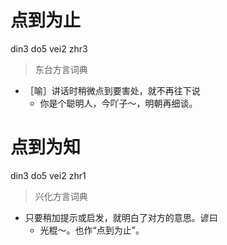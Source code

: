 # 点到为止
din3 do5 vei2 zhr3
> 东台方言词典
- ［喻］讲话时稍微点到要害处，就不再往下说
  - 你是个聪明人，今吖子～，明朝再细谈。

# 点到为知
din3 do5 vei2 zhr1
> 兴化方言词典
- 只要稍加提示或启发，就明白了对方的意思。谚曰
  - 光棍～。也作“点到为止”。
